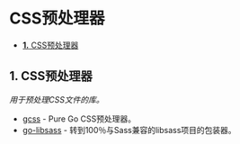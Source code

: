 # CSS预处理器

* [**1.** CSS预处理器](css-yu-chu-li-qi.md#css预处理器)

## 1. CSS预处理器 <a id="css&#x9884;&#x5904;&#x7406;&#x5668;"></a>

_用于预处理CSS文件的库。_

* [gcss](https://github.com/yosssi/gcss) - Pure Go CSS预处理器。
* [go-libsass](https://github.com/wellington/go-libsass) - 转到100％与Sass兼容的libsass项目的包装器。

